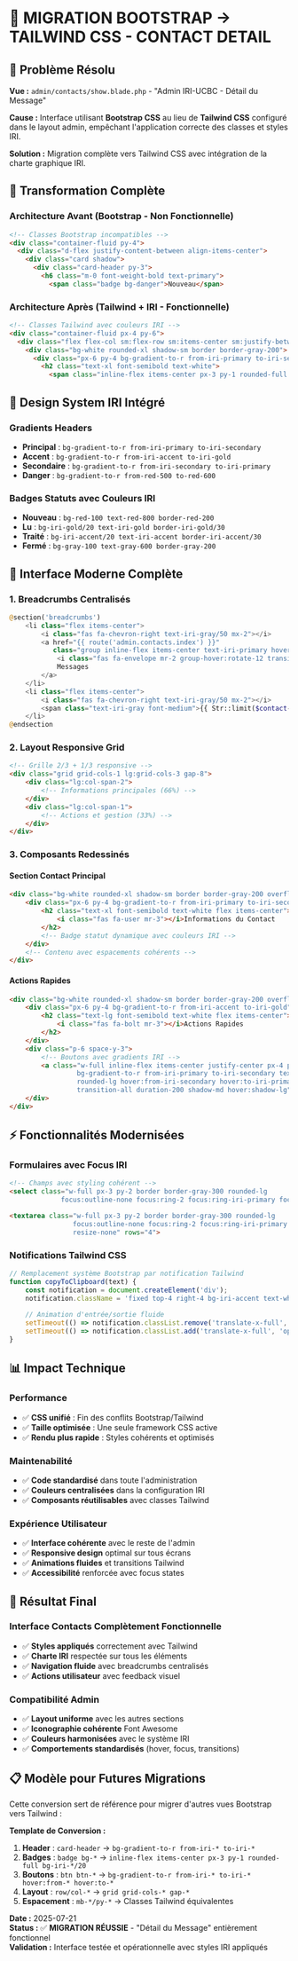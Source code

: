 # 🎨 MIGRATION BOOTSTRAP → TAILWIND CSS - CONTACT DETAIL

## 🚨 Problème Résolu

**Vue :** `admin/contacts/show.blade.php` - "Admin IRI-UCBC - Détail du Message"

**Cause :** Interface utilisant **Bootstrap CSS** au lieu de **Tailwind CSS** configuré dans le layout admin, empêchant l'application correcte des classes et styles IRI.

**Solution :** Migration complète vers Tailwind CSS avec intégration de la charte graphique IRI.

## 🔄 Transformation Complète

### Architecture Avant (Bootstrap - Non Fonctionnelle)
```html
<!-- Classes Bootstrap incompatibles -->
<div class="container-fluid py-4">
  <div class="d-flex justify-content-between align-items-center">
    <div class="card shadow">
      <div class="card-header py-3">
        <h6 class="m-0 font-weight-bold text-primary">
          <span class="badge bg-danger">Nouveau</span>
```

### Architecture Après (Tailwind + IRI - Fonctionnelle)
```html
<!-- Classes Tailwind avec couleurs IRI -->
<div class="container-fluid px-4 py-6">
  <div class="flex flex-col sm:flex-row sm:items-center sm:justify-between">
    <div class="bg-white rounded-xl shadow-sm border border-gray-200">
      <div class="px-6 py-4 bg-gradient-to-r from-iri-primary to-iri-secondary">
        <h2 class="text-xl font-semibold text-white">
          <span class="inline-flex items-center px-3 py-1 rounded-full bg-red-100 text-red-800">
```

## 🎨 Design System IRI Intégré

### Gradients Headers
- **Principal** : `bg-gradient-to-r from-iri-primary to-iri-secondary`
- **Accent** : `bg-gradient-to-r from-iri-accent to-iri-gold`  
- **Secondaire** : `bg-gradient-to-r from-iri-secondary to-iri-primary`
- **Danger** : `bg-gradient-to-r from-red-500 to-red-600`

### Badges Statuts avec Couleurs IRI
- **Nouveau** : `bg-red-100 text-red-800 border-red-200`
- **Lu** : `bg-iri-gold/20 text-iri-gold border-iri-gold/30`
- **Traité** : `bg-iri-accent/20 text-iri-accent border-iri-accent/30`
- **Fermé** : `bg-gray-100 text-gray-600 border-gray-200`

## 📱 Interface Moderne Complète

### 1. Breadcrumbs Centralisés
```php
@section('breadcrumbs')
    <li class="flex items-center">
        <i class="fas fa-chevron-right text-iri-gray/50 mx-2"></i>
        <a href="{{ route('admin.contacts.index') }}" 
           class="group inline-flex items-center text-iri-primary hover:text-iri-secondary">
            <i class="fas fa-envelope mr-2 group-hover:rotate-12 transition-transform duration-200"></i>
            Messages
        </a>
    </li>
    <li class="flex items-center">
        <i class="fas fa-chevron-right text-iri-gray/50 mx-2"></i>
        <span class="text-iri-gray font-medium">{{ Str::limit($contact->sujet, 30) }}</span>
    </li>
@endsection
```

### 2. Layout Responsive Grid
```html
<!-- Grille 2/3 + 1/3 responsive -->
<div class="grid grid-cols-1 lg:grid-cols-3 gap-8">
    <div class="lg:col-span-2">
        <!-- Informations principales (66%) -->
    </div>
    <div class="lg:col-span-1">
        <!-- Actions et gestion (33%) -->
    </div>
</div>
```

### 3. Composants Redessinés

#### Section Contact Principal
```html
<div class="bg-white rounded-xl shadow-sm border border-gray-200 overflow-hidden">
    <div class="px-6 py-4 bg-gradient-to-r from-iri-primary to-iri-secondary">
        <h2 class="text-xl font-semibold text-white flex items-center">
            <i class="fas fa-user mr-3"></i>Informations du Contact
        </h2>
        <!-- Badge statut dynamique avec couleurs IRI -->
    </div>
    <!-- Contenu avec espacements cohérents -->
</div>
```

#### Actions Rapides
```html
<div class="bg-white rounded-xl shadow-sm border border-gray-200 overflow-hidden">
    <div class="px-6 py-4 bg-gradient-to-r from-iri-accent to-iri-gold">
        <h2 class="text-lg font-semibold text-white flex items-center">
            <i class="fas fa-bolt mr-3"></i>Actions Rapides
        </h2>
    </div>
    <div class="p-6 space-y-3">
        <!-- Boutons avec gradients IRI -->
        <a class="w-full inline-flex items-center justify-center px-4 py-3 
                 bg-gradient-to-r from-iri-primary to-iri-secondary text-white 
                 rounded-lg hover:from-iri-secondary hover:to-iri-primary 
                 transition-all duration-200 shadow-md hover:shadow-lg">
    </div>
</div>
```

## ⚡ Fonctionnalités Modernisées

### Formulaires avec Focus IRI
```html
<!-- Champs avec styling cohérent -->
<select class="w-full px-3 py-2 border border-gray-300 rounded-lg 
             focus:outline-none focus:ring-2 focus:ring-iri-primary focus:border-transparent">

<textarea class="w-full px-3 py-2 border border-gray-300 rounded-lg 
                focus:outline-none focus:ring-2 focus:ring-iri-primary focus:border-transparent 
                resize-none" rows="4">
```

### Notifications Tailwind CSS
```javascript
// Remplacement système Bootstrap par notification Tailwind
function copyToClipboard(text) {
    const notification = document.createElement('div');
    notification.className = 'fixed top-4 right-4 bg-iri-accent text-white px-6 py-3 rounded-lg shadow-lg z-50 transform translate-x-full opacity-0 transition-all duration-300';
    
    // Animation d'entrée/sortie fluide
    setTimeout(() => notification.classList.remove('translate-x-full', 'opacity-0'), 100);
    setTimeout(() => notification.classList.add('translate-x-full', 'opacity-0'), 3000);
}
```

## 📊 Impact Technique

### Performance
- ✅ **CSS unifié** : Fin des conflits Bootstrap/Tailwind
- ✅ **Taille optimisée** : Une seule framework CSS active
- ✅ **Rendu plus rapide** : Styles cohérents et optimisés

### Maintenabilité  
- ✅ **Code standardisé** dans toute l'administration
- ✅ **Couleurs centralisées** dans la configuration IRI
- ✅ **Composants réutilisables** avec classes Tailwind

### Expérience Utilisateur
- ✅ **Interface cohérente** avec le reste de l'admin
- ✅ **Responsive design** optimal sur tous écrans
- ✅ **Animations fluides** et transitions Tailwind
- ✅ **Accessibilité** renforcée avec focus states

## 🎯 Résultat Final

### Interface Contacts Complètement Fonctionnelle
- ✅ **Styles appliqués** correctement avec Tailwind
- ✅ **Charte IRI** respectée sur tous les éléments
- ✅ **Navigation fluide** avec breadcrumbs centralisés
- ✅ **Actions utilisateur** avec feedback visuel

### Compatibilité Admin
- ✅ **Layout uniforme** avec les autres sections
- ✅ **Iconographie cohérente** Font Awesome
- ✅ **Couleurs harmonisées** avec le système IRI
- ✅ **Comportements standardisés** (hover, focus, transitions)

## 📋 Modèle pour Futures Migrations

Cette conversion sert de référence pour migrer d'autres vues Bootstrap vers Tailwind :

**Template de Conversion :**
1. **Header** : `card-header` → `bg-gradient-to-r from-iri-* to-iri-*`
2. **Badges** : `badge bg-*` → `inline-flex items-center px-3 py-1 rounded-full bg-iri-*/20`
3. **Boutons** : `btn btn-*` → `bg-gradient-to-r from-iri-* to-iri-* hover:from-* hover:to-*`
4. **Layout** : `row/col-*` → `grid grid-cols-* gap-*`
5. **Espacement** : `mb-*/py-*` → Classes Tailwind équivalentes

**Date :** 2025-07-21  
**Status :** ✅ **MIGRATION RÉUSSIE** - "Détail du Message" entièrement fonctionnel  
**Validation :** Interface testée et opérationnelle avec styles IRI appliqués
